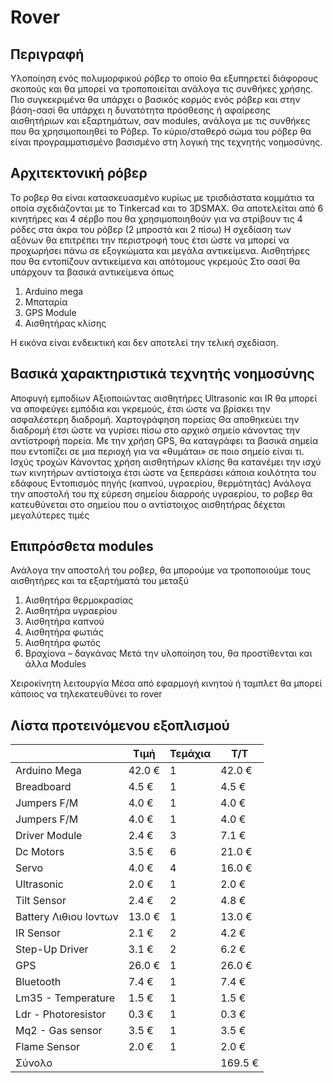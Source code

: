 # Rover

## Περιγραφή
Υλοποίηση ενός πολυμορφικού ρόβερ το οποίο θα εξυπηρετεί διάφορους σκοπούς και θα μπορεί να τροποποιείται ανάλογα τις συνθήκες χρήσης. Πιο συγκεκριμένα θα υπάρχει ο βασικός κορμός ενός ρόβερ και στην βάση-σασί θα υπάρχει η δυνατότητα πρόσθεσης ή αφαίρεσης αισθητήριων και εξαρτημάτων, σαν modules, ανάλογα με τις συνθήκες που θα χρησιμοποιηθεί το Ρόβερ. Το κύριο/σταθερό σώμα του ρόβερ θα είναι προγραμματισμένο βασισμένο στη λογική της τεχνητής νοημοσύνης.

## Αρχιτεκτονική ρόβερ
Το ροβερ θα είναι κατασκευασμένο κυρίως με τρισδιάστατα κομμάτια τα οποία σχεδιάζονται με το Tinkercad και το 3DSMAX.
Θα αποτελείται από 6 κινητήρες και 4 σέρβο που θα χρησιμοποιηθούν για να στρίβουν τις 4 ρόδες στα άκρα του ρόβερ (2 μπροστά και 2 πίσω)
Η σχεδίαση των αξόνων θα επιτρέπει την περιστροφή τους έτσι ώστε να μπορεί να προχωρήσει πάνω σε εξογκώματα και μεγάλα αντικείμενα.
Αισθητήρες που θα εντοπίζουν αντικείμενα και απότομους γκρεμούς
Στο σασί θα υπάρχουν τα βασικά αντικείμενα όπως
1.	Arduino mega
2.	Μπαταρία
3.	GPS Module
4.	Αισθητήρας κλίσης


Η εικόνα είναι ενδεικτική και δεν αποτελεί την τελική σχεδίαση.

## Βασικά χαρακτηριστικά τεχνητής νοημοσύνης

Αποφυγή εμποδίων
Αξιοποιώντας αισθητήρες Ultrasonic και IR θα μπορεί να αποφεύγει εμπόδια και γκρεμούς, έτσι ώστε να βρίσκει την ασφαλέστερη διαδρομή.
Χαρτογράφηση πορείας
Θα αποθηκεύει την διαδρομή έτσι ώστε να γυρίσει πίσω στο αρχικό σημείο κάνοντας την αντίστροφή πορεία. Με την χρήση GPS, θα καταγράφει τα βασικά σημεία που εντοπίζει σε μια περιοχή για να «θυμάται» σε ποιο σημείο είναι τι.
Ισχύς τροχών
Κάνοντας χρήση αισθητήρων κλίσης θα κατανέμει την ισχύ των κινητήρων αντίστοιχα έτσι ώστε να ξεπεράσει κάποια κοιλότητα του εδάφους
Εντοπισμός πηγής (καπνού, υγραερίου, θερμότητάς)
Ανάλογα την αποστολή του πχ εύρεση σημείου διαρροής υγραερίου, το ροβερ θα κατευθύνεται στο σημείου που ο αντίστοιχος αισθητήρας δέχεται μεγαλύτερες τιμές

## Επιπρόσθετα modules
Ανάλογα την αποστολή του ροβερ, θα μπορούμε να τροποποιούμε τους αισθητήρες και τα εξαρτήματά του μεταξύ
1.	Αισθητήρα θερμοκρασίας
2.	Αισθητήρα υγραερίου
3.	Αισθητήρα καπνού
4.	Αισθητήρα φωτιάς
5.	Αισθητήρα φωτός
6.	Βραχίονα – δαγκάνας
Μετά την υλοποίηση του, θα προστίθενται και άλλα Modules

Χειροκίνητη λειτουργία
Μέσα από εφαρμογή κινητού ή ταμπλετ θα μπορεί κάποιος να τηλεκατευθύνει το rover

## Λίστα προτεινόμενου εξοπλισμού

|                       | Τιμή     | Τεμάχια | Τ/Τ       |
|-----------------------|----------|---------|-----------|
| Arduino Mega          |  42.0 €  | 1       |  42.0 €   |
| Breadboard            |  4.5 €   | 1       |  4.5 €    |
| Jumpers F/M           |  4.0 €   | 1       |  4.0 €    |
| Jumpers F/M           |  4.0 €   | 1       |  4.0 €    |
| Driver Module         |  2.4 €   | 3       |  7.1 €    |
| Dc Motors             |  3.5 €   | 6       |  21.0 €   |
| Servo                 |  4.0 €   | 4       |  16.0 €   |
| Ultrasonic            |  2.0 €   | 1       |  2.0 €    |
| Tilt Sensor           |  2.4 €   | 2       |  4.8 €    |
| Battery Λιθιου Ιοντων |  13.0 €  | 1       |  13.0 €   |
| IR Sensor             |  2.1 €   | 2       |  4.2 €    |
| Step-Up Driver        |  3.1 €   | 2       |  6.2 €    |
| GPS                   |  26.0 €  | 1       |  26.0 €   |
| Bluetooth             |  7.4 €   | 1       |  7.4 €    |
| Lm35 - Temperature    |  1.5 €   | 1       |  1.5 €    |
| Ldr - Photoresistor   |  0.3 €   | 1       |  0.3 €    |
| Mq2 - Gas sensor      |  3.5 €   | 1       |  3.5 €    |
| Flame Sensor          |  2.0 €   | 1       |  2.0 €    |
| Σύνολο                |          |         |  169.5 €  |
